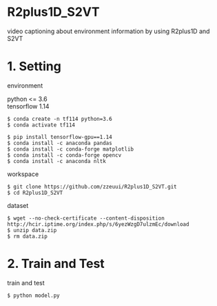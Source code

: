 # R2plus1D_S2VT
video captioning about environment information by using R2plus1D and S2VT

# 1. Setting

environment

python <= 3.6  
tensorflow 1.14

```
$ conda create -n tf114 python=3.6
$ conda activate tf114

$ pip install tensorflow-gpu==1.14
$ conda install -c anaconda pandas 
$ conda install -c conda-forge matplotlib
$ conda install -c conda-forge opencv 
$ conda install -c anaconda nltk 
```

workspace

```
$ git clone https://github.com/zzeuui/R2plus1D_S2VT.git
$ cd R2plus1D_S2VT
```

dataset
```
$ wget --no-check-certificate --content-disposition http://hcir.iptime.org/index.php/s/6yezWzgD7ulzmEc/download
$ unzip data.zip
$ rm data.zip
```

# 2. Train and Test

train and test

```
$ python model.py
```
